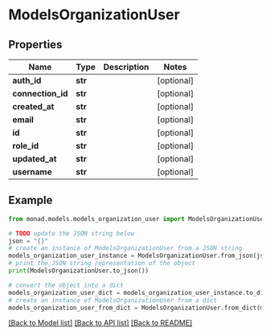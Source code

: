# ModelsOrganizationUser


## Properties

Name | Type | Description | Notes
------------ | ------------- | ------------- | -------------
**auth_id** | **str** |  | [optional] 
**connection_id** | **str** |  | [optional] 
**created_at** | **str** |  | [optional] 
**email** | **str** |  | [optional] 
**id** | **str** |  | [optional] 
**role_id** | **str** |  | [optional] 
**updated_at** | **str** |  | [optional] 
**username** | **str** |  | [optional] 

## Example

```python
from monad.models.models_organization_user import ModelsOrganizationUser

# TODO update the JSON string below
json = "{}"
# create an instance of ModelsOrganizationUser from a JSON string
models_organization_user_instance = ModelsOrganizationUser.from_json(json)
# print the JSON string representation of the object
print(ModelsOrganizationUser.to_json())

# convert the object into a dict
models_organization_user_dict = models_organization_user_instance.to_dict()
# create an instance of ModelsOrganizationUser from a dict
models_organization_user_from_dict = ModelsOrganizationUser.from_dict(models_organization_user_dict)
```
[[Back to Model list]](../README.md#documentation-for-models) [[Back to API list]](../README.md#documentation-for-api-endpoints) [[Back to README]](../README.md)


